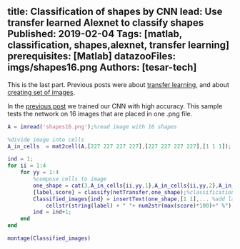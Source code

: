 title: Classification of shapes by CNN
lead: Use transfer learned Alexnet to classify shapes
Published: 2019-02-04
Tags: [matlab, classification, shapes,alexnet, transfer learning]
prerequisites: [Matlab]
datazooFiles: imgs/shapes16.png
Authors: [tesar-tech]
---

This is the last part. Previous posts were about [transfer learning](transfer_learning_with_alexnet), and about [creating set of images](creating_an_image_set_with_various_shapes).

In the [previous post](transfer_learning_with_alexnet) we trained our CNN with high accuracy. This sample tests the network on 16 images that are placed in one .png file.

``` matlab
A = imread('shapes16.png');%read image with 16 shapes

%divide image into cells
A_in_cells  = mat2cell(A,[227 227 227 227],[227 227 227 227],[1 1 1]);

ind = 1;
for ii = 1:4 
    for yy = 1:4
        %compose cells to image
        one_shape = cat(3,A_in_cells{ii,yy,1},A_in_cells{ii,yy,2},A_in_cells{ii,yy,3});
        [label,score] = classify(netTransfer,one_shape);%classification
        Classified_images{ind} = insertText(one_shape,[1 1],... %add label
            cellstr(string(label) + " "+ num2str(max(score)*100)+" %"),'FontSize',26);
        ind = ind+1;
    end
end

montage(Classified_images)
```
